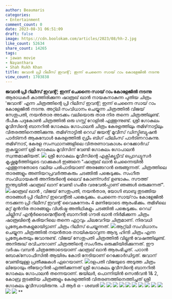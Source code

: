```yaml
---
author: Beaumaris
categories:
- Entertainment
comment_count: 0
date: 2023-08-31 06:51:09
draft: false
image: https://cdn.boolokam.com/articles/2023/08/hh-2.jpg
like_count: 52634
share_count: 14265
tags:
- jawan movie
- Nayanthara
- Shah Rukh Khan
title: ജവാൻ പ്രി റിലീസ് ഇവന്റ്; ഇന്ന് ചെന്നൈ സായ് റാം കോളേജിൽ നടന്നു
view_count: 1703838
---
```


**ജവാൻ പ്രി റിലീസ് ഇവന്റ്; ഇന്ന് ചെന്നൈ സായ് റാം കോളേജിൽ നടന്നു** ആരാധകർ കാത്തിരിക്കുന്ന ഷാരൂഖ് ഖാൻ നായകനാകുന്ന പുതിയ ചിത്രം 'ജവാൻ' എന്ന ചിത്രത്തിന്റെ പ്രി റിലീസ് ഇവന്റ്; ഇന്ന് ചെന്നൈ സായ് റാം കോളേജിൽ നടന്നു. അറ്റ്‍ലി സംവിധാനം ചെയ്യുന്ന ചിത്രത്തിൽ വിജയ് സേതുപതി, നയന്‍താര അടക്കം വലിയൊരു താര നിര തന്നെ ചിത്രത്തിലുണ്ട്. ദീപിക പദുകോണ്‍ ചിത്രത്തില്‍ ഒരു ഗസ്റ്റ് റോളില്‍ എത്തുന്നുണ്ട്. ശ്രീ ഗോകുലം മൂവീസിന്റെ ബാനറിൽ ഗോകുലം ഗോപാലൻ ചിത്രം കേരളത്തിലും തമിഴ്‌നാട്ടിലും വിതരത്തിനെത്തിക്കുന്നു. തമിഴ്‌നാട്ടിൽ റെഡ് ജയന്റ് മൂവീസ് ഡിസ്ട്രിബ്യുഷൻ പാർട്ണർ ആകുമ്പോൾ കേരളത്തിൽ ഡ്രീം ബിഗ് ഫിലിംസ് പാർട്ണറാകുന്നു. തമിഴ്‌നാട്, കേരള സംസ്ഥാനങ്ങളിലെ വിതരണാവകാശം റെക്കോര്‍ഡ് തുകയ്ക്കാണ് ശ്രീ ഗോകുലം മൂവിസിന് വേണ്ടി ഗോകുലം ഗോപാലൻ സ്വന്തമാക്കിയത്. ![](https://cdn.boolokam.com/articles/2023/08/hh-2.jpg) ശ്രീ ഗോകുലം മൂവീസിന്റെ എക്സിക്യൂട്ടീവ് പ്രൊഡ്യുസർ കൃഷ്ണമൂർത്തിയുടെ വാക്കുകൾ ഇങ്ങനെ "ഷാരൂഖ് ഖാൻ ചെന്നൈയിൽ എത്തുന്നതോടെ വലിയ പരിപാടിയാണ് അരങ്ങേറാൻ ഒരുങ്ങുന്നത്. ചിത്രത്തിലെ താരങ്ങളും അണിയറപ്രവർത്തകരും ചടങ്ങിൽ പങ്കെടുക്കും. സംഗീത സംവിധായകൻ അനിരുദിന്റെ ലൈവ് കോണ്സർട് ഉണ്ടാകും. സൗത്ത് ഇന്ത്യയിൽ ഷാരൂഖ് ഖാന് വേണ്ടി ഗംഭീര വരവേൽപ്പാണ് ഞങ്ങൾ ഒരുക്കുന്നത്". ![](https://cdn.boolokam.com/articles/2023/08/e33t3tt.jpg)ഷാരൂഖ് ഖാൻ , വിജയ് സേതുപതി, നയൻ‌താര, യോഗി ബാബു തുടങ്ങിയ താരങ്ങൾ പ്രി റിലീസ് ഇവെന്റിൽ പങ്കെടുക്കും. ചെന്നൈ സായ്‌റാം കോളേജിൽ നടക്കുന്ന പ്രി റിലീസ് ഇവന്റ് വൈകുന്നേരം 4 മണിയോടെ ആരംഭിക്കും. തമിഴിലെ മറ്റ് മുൻനിര താരങ്ങളും വിശിഷ്ഠ അതിഥികളും ചടങ്ങിൽ പങ്കെടുക്കും. റെഡ് ചില്ലീസ് എന്റർടൈന്മെന്റിന്റെ ബാനറിൽ ഗൗരി ഖാൻ നിർമിക്കുന്ന ചിത്രം ഷാരൂഖിന്റെ കരിയറിലെ തന്നെ ഏറ്റവും ചിലവേറിയ ചിത്രമാണ്. നിരവധി പ്രത്യേകതകളുമായിട്ടാണ് ചിത്രം റിലീസ് ചെയ്യുന്നത്. ![](https://cdn.boolokam.com/articles/2023/08/maxresdefault-3.jpg)ആറ്റ്‌ലി സംവിധാനം ചെയ്യുന്ന ചിത്രത്തിൽ നയന്‍താര നായികയാവുന്ന ആദ്യ ഹിന്ദി ചിത്രം എന്ന പ്രത്യേകതയും ജവാനുണ്ട്. വിജയ് സേതുപതി ചിത്രത്തില്‍ വില്ലന്‍ വേഷത്തിലുണ്ട്. അനിരുദ്ധ് രവിചന്ദറാണ് ചിത്രത്തിന്റെ സംഗീതം ഒരുക്കിയിരിക്കുന്നത്. ഈ വര്‍ഷം വമ്പന്‍ ചിത്രത്തോടെയാണ് ഷാരൂഖ് ഖാന്‍ ആരംഭിച്ചത്. പഠാന്‍ ബോക്‌സോഫീസില്‍ ആയിരം കോടി നേടിയാണ് റെക്കോര്‍ഡിട്ടത്. ജവാന് വേണ്ടിയുള്ള പ്രതീക്ഷകൾ ഏറെയാണ്. ![](https://cdn.boolokam.com/articles/2023/08/jjff.jpg)ദളപതി വിജയുടെ അടുത്ത ചിത്രം ലിയോയും തീയേറ്ററിൽ എത്തിക്കുന്നത് ശ്രീ ഗോകുലം മൂവീസിന്റെ ബാനറിൽ ഗോകുലം ഗോപാലൻ തന്നെയാണ്. ജയിലർ, പൊന്നിയിൻ സെൽവൻ 1& 2, കോബ്ര തുടങ്ങിയ ചിത്രങ്ങളും കേരളത്തിൽ വിതരണത്തിനെത്തിച്ചത് ശ്രീ ഗോകുലം മൂവീസായിരുന്നു. പി ആർ ഒ - ശബരി ![](https://cdn.boolokam.com/articles/2023/08/vv-1-1.jpg) ![](https://cdn.boolokam.com/articles/2023/08/vv-2-1.jpg) ![](https://cdn.boolokam.com/articles/2023/08/vv-4.jpg) ![](https://cdn.boolokam.com/articles/2023/08/vv-5.jpg) ![](https://cdn.boolokam.com/articles/2023/08/vv-6.jpg) ![](https://cdn.boolokam.com/articles/2023/08/vv-7.jpg) ![](https://cdn.boolokam.com/articles/2023/08/vv-8.jpg) ![](https://cdn.boolokam.com/articles/2023/08/vv-9.jpg) ![](https://cdn.boolokam.com/articles/2023/08/vv-10.jpg) ![](https://cdn.boolokam.com/articles/2023/08/vv-11.jpg) ![](https://cdn.boolokam.com/articles/2023/08/vv-12.jpg) ![](https://cdn.boolokam.com/articles/2023/08/vv-13.jpg) **